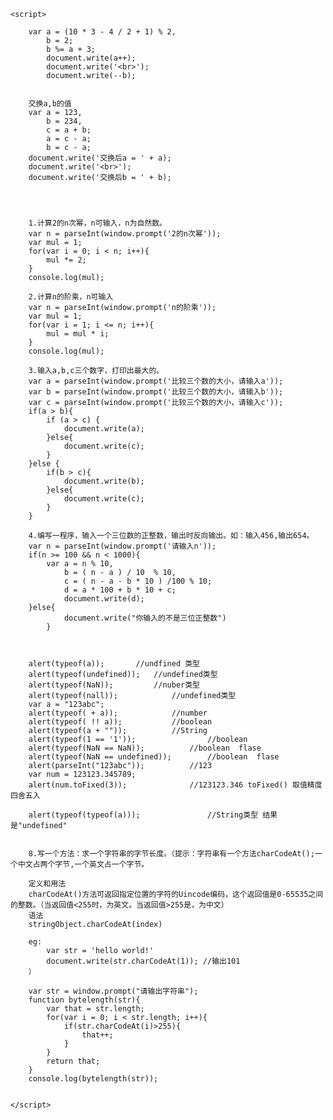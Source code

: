 <html xmlns="http://www.w3.org/1999/xhtml" lang = "zh-CN">
<head>
<meta charset = utf-8 />
<title>js学习</title>
</head>
<body>

	<script>

		var a = (10 * 3 - 4 / 2 + 1) % 2,
			b = 2;
			b %= a + 3;
			document.write(a++);
			document.write('<br>');
			document.write(--b);


		交换a,b的值
		var a = 123,
			b = 234,
			c = a + b;
			a = c - a;
			b = c - a;
		document.write('交换后a = ' + a);
		document.write('<br>');
		document.write('交换后b = ' + b);




		1.计算2的n次幂，n可输入，n为自然数。
		var n = parseInt(window.prompt('2的n次幂'));
		var mul = 1;
		for(var i = 0; i < n; i++){
			mul *= 2;
		}
		console.log(mul);

		2.计算n的阶乘，n可输入
		var n = parseInt(window.prompt('n的阶乘'));
		var mul = 1;
		for(var i = 1; i <= n; i++){
			mul = mul * i;
		}
		console.log(mul);

		3.输入a,b,c三个数字，打印出最大的。
		var a = parseInt(window.prompt('比较三个数的大小，请输入a'));
		var b = parseInt(window.prompt('比较三个数的大小，请输入b'));
		var c = parseInt(window.prompt('比较三个数的大小，请输入c'));
		if(a > b){
			if (a > c) {
				document.write(a);
			}else{
				document.write(c);
			}
		}else {
			if(b > c){
				document.write(b);
			}else{
				document.write(c);
			}
		}

		4.编写一程序，输入一个三位数的正整数，输出时反向输出。如：输入456,输出654。
		var n = parseInt(window.prompt('请输入n'));
		if(n >= 100 && n < 1000){
			var a = n % 10,
				b = ( n - a ) / 10  % 10,
				c = ( n - a - b * 10 ) /100 % 10;
				d = a * 100 + b * 10 + c;
				document.write(d);
		}else{
				document.write("你输入的不是三位正整数")
			}



		alert(typeof(a)); 		//undfined 类型
		alert(typeof(undefined));	//undefined类型
		alert(typeof(NaN));			//nuber类型
		alert(typeof(nall));			//undefined类型
		var a = "123abc";
		alert(typeof( + a));			//number 
		alert(typeof( !! a));			//boolean
		alert(typeof(a + ""));			//String
		alert(typeof(1 == '1'));				//boolean
		alert(typeof(NaN == NaN));			//boolean  flase
		alert(typeof(NaN == undefined));		//boolean  flase
		alert(parseInt("123abc"));			//123  
		var num = 123123.345789;	
		alert(num.toFixed(3));				//123123.346 toFixed() 取值精度四舍五入
 		
 		alert(typeof(typeof(a)));				//String类型 结果是"undefined"  


 		8.写一个方法：求一个字符串的字节长度。（提示：字符串有一个方法charCodeAt();一个中文占两个字节,一个英文占一个字节。

 		定义和用法
 		charCodeAt()方法可返回指定位置的字符的Uincode编码，这个返回值是0-65535之间的整数。（当返回值<255时，为英文。当返回值>255是，为中文）
 		语法
 		stringObject.charCodeAt(index)

 		eg:
 			var str = 'hello world!'
 			document.write(str.charCodeAt(1)); //输出101
 		）

 		var str = window.prompt("请输出字符串");
 		function bytelength(str){
 			var that = str.length;
 			for(var i = 0; i < str.length; i++){
 				if(str.charCodeAt(i)>255){
 					that++;
 				}
 			} 
 			return that;
 		}
 		console.log(bytelength(str));


	</script>
	
</body>
</html>
